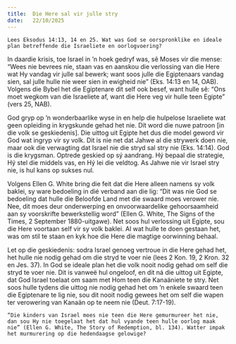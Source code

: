 ```yaml
---
title:  Die Here sal vir julle stry
date:   22/10/2025
---
```


`Lees Eksodus 14:13, 14 en 25. Wat was God se oorspronklike en ideale plan betreffende die Israeliete en oorlogvoering?`

In daardie krisis, toe Israel in ’n hoek gedryf was, sê Moses vir die mense: “Wees nie bevrees nie, staan vas en aanskou die verlossing van die Here wat Hy vandag vir julle sal bewerk; want soos julle die Egiptenaars vandag sien, sal julle hulle nie weer sien in ewigheid nie” (Eks. 14:13 en 14, OAB). Volgens die Bybel het die Egiptenare dit self ook besef, want hulle sê: “Ons moet wegkom van die Israeliete af, want die Here veg vir hulle teen Egipte” (vers 25, NAB).

God gryp op ’n wonderbaarlike wyse in en help die hulpelose Israeliete wat geen opleiding in krygskunde gehad het nie. Dít word die nuwe patroon [in die volk se geskiedenis]. Die uittog uit Egipte het dus die model geword vir God wat ingryp vir sy volk. Dit is nie net dat Jahwe al die strywerk doen nie, maar ook die verwagting dat Israel nie die stryd sal stry nie (Eks. 14:14). God is die krygsman. Optrede geskied op sý aandrang. Hý bepaal die strategie, Hý stel die middels vas, en Hý lei die veldtog. As Jahwe nie vir Israel stry nie, is hul kans op sukses nul.

Volgens Ellen G. White bring die feit dat die Here alleen namens sy volk baklei, sy ware bedoeling in dié verband aan die lig: “Dit was nie God se bedoeling dat hulle die Beloofde Land met die swaard moes verower nie. Nee, dit moes deur onderwerping en onvoorwaardelike gehoorsaamheid aan sy voorskrifte bewerkstellig word” (Ellen G. White, The Signs of the Times, 2 September 1880-uitgawe). Net soos hul verlossing uit Egipte, sou die Here voortaan self vir sy volk baklei. Al wat hulle te doen gestaan het, was om stil te staan en kyk hoe die Here die magtige oorwinning behaal.

Let op die geskiedenis: sodra Israel genoeg vertroue in die Here gehad het, het hulle nie nodig gehad om die stryd te voer nie (lees 2 Kon. 19, 2 Kron. 32 en Jes. 37). In God se ideale plan het die volk nooit nodig gehad om self die stryd te voer nie. Dit is vanweë hul ongeloof, en dit ná die uittog uit Egipte, dat God Israel toelaat om saam met Hom teen die Kanaäniete te stry. Net soos hulle tydens die uittog nie nodig gehad het om ’n enkele swaard teen die Egiptenare te lig nie, sou dit nooit nodig gewees het om self die wapen ter verowering van Kanaän op te neem nie (Deut. 7:17-19).

`“Die kinders van Israel moes nie teen die Here gemurmureer het nie, dan sou Hy nie toegelaat het dat hul vyande teen hulle oorlog maak nie” (Ellen G. White, The Story of Redemption, bl. 134). Watter impak het murmurering op die hedendaagse gelowige?`